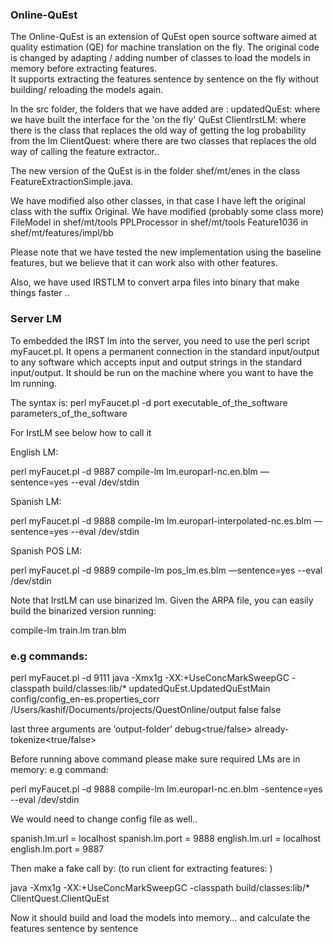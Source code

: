 ### Online-QuEst ###

The Online-QuEst is an extension of QuEst open source software  aimed at quality estimation (QE) for machine translation on the fly. 
The original code is changed by adapting / adding number of classes to load the models in memory before extracting features.  
It supports extracting the features sentence by sentence on the fly without building/ reloading the models again.   

In the src folder, the folders that we have added are :
updatedQuEst: where we have built the interface for the 'on the fly' QuEst
ClientIrstLM: where there is the class that replaces the old way of getting the log probability from the lm
ClientQuest: where there are two classes that replaces the old way of calling the feature extractor.. 

The new version of the QuEst is in the folder shef/mt/enes in the class FeatureExtractionSimple.java.

We have modified also other classes, in that case I have left the original class with the suffix Original. We have modified (probably some class more)
FileModel in shef/mt/tools
PPLProcessor in shef/mt/tools
Feature1036 in shef/mt/features/impl/bb

Please note that we have tested the new implementation using the baseline features, but we believe that it can work also with other features.

Also, we have used IRSTLM to convert arpa files into binary that make things faster ..  

### Server LM ###
To embedded the IRST lm into the server, you need to use the perl script myFaucet.pl. It opens a permanent connection in the standard input/output to any software which accepts input and output strings in the standard input/output. It should be run on the machine where you want to have the lm running.

The syntax is:
perl myFaucet.pl -d port executable_of_the_software parameters_of_the_software

For IrstLM see below how to call it

English LM:

perl myFaucet.pl -d 9887 compile-lm lm.europarl-nc.en.blm —sentence=yes --eval /dev/stdin

Spanish LM:

perl myFaucet.pl -d 9888 compile-lm lm.europarl-interpolated-nc.es.blm —sentence=yes --eval /dev/stdin

Spanish POS LM:

perl myFaucet.pl -d 9889 compile-lm pos_lm.es.blm —sentence=yes --eval /dev/stdin

Note that IrstLM can use binarized lm. Given the ARPA file, you can easily build the binarized version running:

compile-lm train.lm tran.blm



### e.g commands: ###


perl myFaucet.pl -d 9111 java -Xmx1g -XX:+UseConcMarkSweepGC -classpath build/classes:lib/* updatedQuEst.UpdatedQuEstMain  config/config_en-es.properties_corr /Users/kashif/Documents/projects/QuestOnline/output false false

last three arguments are ‘output-folder’ debug<true/false> already-tokenize<true/false>  

Before running above command please make sure required LMs are in memory:
e.g command:

perl myFaucet.pl -d 9888 compile-lm lm.europarl-nc.en.blm -sentence=yes --eval /dev/stdin


We would need to change config file as well.. 

spanish.lm.url							= localhost
spanish.lm.port							= 9888
english.lm.url							= localhost
english.lm.port							= 9887

Then make a fake call by: (to run client for extracting features: )

java -Xmx1g -XX:+UseConcMarkSweepGC -classpath build/classes:lib/* ClientQuest.ClientQuEst

Now it should build and load the models into memory… and calculate the features sentence by sentence

